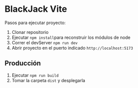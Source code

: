 # BlackJack Vite

Pasos para ejecutar proyecto:

1. Clonar repositorio
2. Ejecutar `npm install`para reconstruir los módulos de node
3. Correr el devServer `npm run dev`
4. Abrir proyecto en el puerto indicado `http://localhost:5173`

## Producción

1. Ejecutar `npm run build`
2. Tomar la carpeta `dist` y desplegarla
